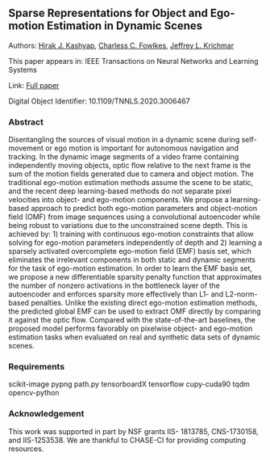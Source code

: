 ## Sparse Representations for Object and Ego-motion Estimation in Dynamic Scenes

Authors: [Hirak J. Kashyap](https://www.ics.uci.edu/~kashyaph/), [Charless C. Fowlkes](https://www.ics.uci.edu/~fowlkes/), [Jeffrey L. Krichmar](http://www.socsci.uci.edu/~jkrichma/) 

This paper appears in: IEEE Transactions on Neural Networks and Learning Systems

Link: [Full paper](https://doi.org/10.1109/TNNLS.2020.3006467)

Digital Object Identifier: 10.1109/TNNLS.2020.3006467

### Abstract

Disentangling the sources of visual motion in a dynamic scene during self-movement or ego motion is important for autonomous navigation and tracking. In the dynamic image segments of a video frame containing independently moving objects, optic flow relative to the next frame is the sum of the motion fields generated due to camera and object motion. The traditional ego-motion estimation methods assume the scene to be static, and the recent deep learning-based methods do not separate pixel velocities into object- and ego-motion components. We propose a learning-based approach to predict both ego-motion parameters and object-motion field (OMF) from image sequences using a convolutional autoencoder while being robust to variations due to the unconstrained scene depth. This is achieved by: 1) training with continuous ego-motion constraints that allow solving for ego-motion parameters independently of depth and 2) learning a sparsely activated overcomplete ego-motion field (EMF) basis set, which eliminates the irrelevant components in both static and dynamic segments for the task of ego-motion estimation. In order to learn the EMF basis set, we propose a new differentiable sparsity penalty function that approximates the number of nonzero activations in the bottleneck layer of the autoencoder and enforces sparsity more effectively than L1- and L2-norm-based penalties. Unlike the existing direct ego-motion estimation methods, the predicted global EMF can be used to extract OMF directly by comparing it against the optic flow. Compared with the state-of-the-art baselines, the proposed model performs favorably on pixelwise object- and ego-motion estimation tasks when evaluated on real and synthetic data sets of dynamic scenes.


### Requirements
scikit-image
pypng
path.py
tensorboardX
tensorflow
cupy-cuda90
tqdm
opencv-python


### Acknowledgement
This work was supported in part by NSF grants IIS- 1813785, CNS-1730158, and IIS-1253538. We are thankful to CHASE-CI for providing computing resources.

